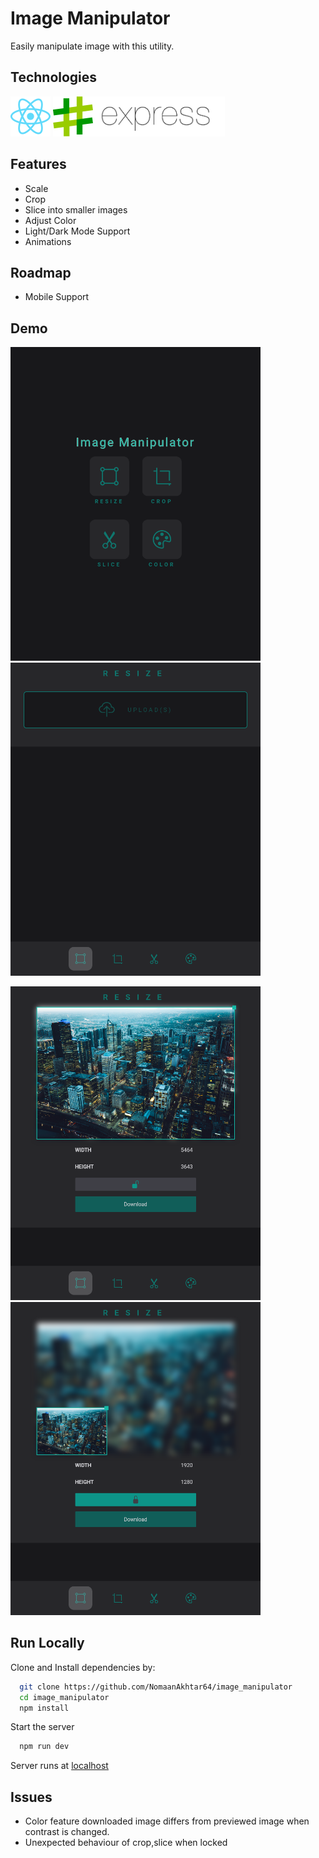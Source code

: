 # Image Manipulator

Easily manipulate image with this utility.

## Technologies

[<img src="https://github.com/NomaanAkhtar64/NomaanAkhtar64/blob/main/resources/icon/react.svg" alt="React"  width="64" height="64">](https://github.com/facebook/react) [<img src="https://github.com/NomaanAkhtar64/NomaanAkhtar64/blob/main/resources/icon/sharp.svg" alt="Sharp"  width="64" height="64">](https://github.com/lovell/sharp)[<picture><source media="(prefers-color-scheme: dark)"  srcset="https://github.com/NomaanAkhtar64/NomaanAkhtar64/blob/main/resources/icon/express_dark.png"><source media="(prefers-color-scheme: light)" srcset="https://github.com/NomaanAkhtar64/NomaanAkhtar64/blob/main/resources/icon/express_light.png"><img alt="Express"  height="64" src="https://github.com/NomaanAkhtar64/NomaanAkhtar64/blob/main/resources/icon/express_light.png"></picture>](https://github.com/expressjs/express)

## Features

- Scale
- Crop
- Slice into smaller images
- Adjust Color
- Light/Dark Mode Support
- Animations

## Roadmap

- Mobile Support

## Demo

<img src="https://github.com/NomaanAkhtar64/NomaanAkhtar64/blob/main/resources/demo/image_manipulator/0.png" alt="Home Screen"  width="400" > <img src="https://github.com/NomaanAkhtar64/NomaanAkhtar64/blob/main/resources/demo/image_manipulator/1.png" alt="Home Screen"  width="400" >

<img src="https://github.com/NomaanAkhtar64/NomaanAkhtar64/blob/main/resources/demo/image_manipulator/2.png" alt="Home Screen"  width="400" > <img src="https://github.com/NomaanAkhtar64/NomaanAkhtar64/blob/main/resources/demo/image_manipulator/3.png" alt="Home Screen"  width="400" >

## Run Locally

Clone and Install dependencies by:

```bash
  git clone https://github.com/NomaanAkhtar64/image_manipulator
  cd image_manipulator
  npm install
```

Start the server

```bash
  npm run dev
```

Server runs at [localhost](http://localhost:5173)

## Issues

- Color feature downloaded image differs from previewed image when contrast is changed.
- Unexpected behaviour of crop,slice when locked
